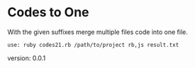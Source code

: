 # Codes to One

With the given suffixes merge multiple files code into one file.

```
use: ruby codes21.rb /path/to/project rb,js result.txt
```

version: 0.0.1
